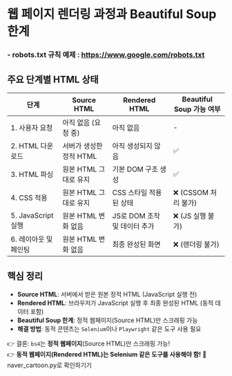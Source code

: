 # 웹 페이지 렌더링 과정과 Beautiful Soup 한계
### - robots.txt 규칙 예제 : https://www.google.com/robots.txt

## 주요 단계별 HTML 상태

| 단계 | Source HTML | Rendered HTML | Beautiful Soup 가능 여부 |
|---|---|---|---|
| 1. 사용자 요청 | 아직 없음 (요청 중) | 아직 없음 | - |
| 2. HTML 다운로드 | 서버가 생성한 정적 HTML | 아직 생성되지 않음 | ✅ |
| 3. HTML 파싱 | 원본 HTML 그대로 유지 | 기본 DOM 구조 생성 | ✅ |
| 4. CSS 적용 | 원본 HTML 그대로 유지 | CSS 스타일 적용된 상태 | ❌ (CSSOM 처리 불가) |
| 5. JavaScript 실행 | 원본 HTML 변화 없음 | JS로 DOM 조작 및 데이터 추가 | ❌ (JS 실행 불가) |
| 6. 레이아웃 및 페인팅 | 원본 HTML 변화 없음 | 최종 완성된 화면 | ❌ (렌더링 불가) |

## 핵심 정리

- **Source HTML**: 서버에서 받은 원본 정적 HTML (JavaScript 실행 전)
- **Rendered HTML**: 브라우저가 JavaScript 실행 후 최종 완성된 HTML (동적 데이터 포함)
- **Beautiful Soup 한계**: 정적 웹페이지(Source HTML)만 스크래핑 가능
- **해결 방법**: 동적 콘텐츠는 `Selenium`이나 `Playwright` 같은 도구 사용 필요

👉 결론: `bs4`는 **정적 웹페이지**(Source HTML)만 스크래핑 가능!  
👉 **동적 웹페이지(Rendered HTML)는 Selenium 같은 도구를 사용해야 함!** 
🚀 naver_cartoon.py로 확인하기기
